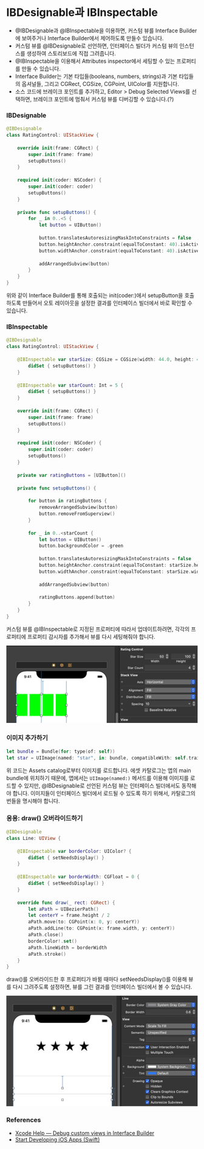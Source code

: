 # IBDesignable과 IBInspectable

- @IBDesignable과 @IBInspectable을 이용하면, 커스텀 뷰를 Interface Builder에 보여주거나 Interface Builder에서 제어하도록 만들수 있습니다.
- 커스텀 뷰를 @IBDesignable로 선언하면, 인터페이스 빌더가 커스텀 뷰의 인스턴스를 생성하여 스토리보드에 직접 그려줍니다.
- @IBInspectable을 이용해서 Attributes inspector에서 세팅할 수 있는 프로퍼티를 만들 수 있습니다.
- Interface Builder는 기본 타입들(booleans, numbers, strings)과 기본 타입들의 옵셔널들, 그리고 CGRect, CGSize, CGPoint, UIColor를 지원합니다.
- 소스 코드에 브레이크 포인트를 추가하고, Editor > Debug Selected Views를 선택하면, 브레이크 포인트에 멈춰서 커스텀 뷰를 디버깅할 수 있습니다.(?)

### IBDesignable

```swift
@IBDesignable
class RatingControl: UIStackView {
    
    override init(frame: CGRect) {
        super.init(frame: frame)
        setupButtons()
    }
    
    required init(coder: NSCoder) {
        super.init(coder: coder)
        setupButtons()
    }
    
    private func setupButtons() {
        for _ in 0..<5 {
            let button = UIButton()
            
            button.translatesAutoresizingMaskIntoConstraints = false
            button.heightAnchor.constraint(equalToConstant: 40).isActive = true
            button.widthAnchor.constraint(equalToConstant: 40).isActive = true
            
            addArrangedSubview(button)
        }
    }
}
```
위와 같이 Interface Builder를 통해 호출되는 init(coder:)에서 setupButton을 호출하도록 만들어서 오토 레이아웃을 설정한 결과를 인터페이스 빌더에서 바로 확인할 수 있습니다.

### IBInspectable

```swift
@IBDesignable
class RatingControl: UIStackView {
    
    @IBInspectable var starSize: CGSize = CGSize(width: 44.0, height: 44.0) {
        didSet { setupButtons() }
    }
     
    @IBInspectable var starCount: Int = 5 {
        didSet { setupButtons() }
    }
    
    override init(frame: CGRect) {
        super.init(frame: frame)
        setupButtons()
    }
    
    required init(coder: NSCoder) {
        super.init(coder: coder)
        setupButtons()
    }
    
    private var ratingButtons = [UIButton]()
    
    private func setupButtons() {
        
        for button in ratingButtons {
            removeArrangedSubview(button)
            button.removeFromSuperview()
        }
        
        for _ in 0..<starCount {
            let button = UIButton()
            button.backgroundColor = .green
            
            button.translatesAutoresizingMaskIntoConstraints = false
            button.heightAnchor.constraint(equalToConstant: starSize.height).isActive = true
            button.widthAnchor.constraint(equalToConstant: starSize.width).isActive = true
            
            addArrangedSubview(button)
            
            ratingButtons.append(button)
        }
    }
}
```

커스텀 뷰를 @IBInspectable로 지정된 프로퍼티에 따라서 업데이트하려면, 각각의 프로퍼티에 프로퍼티 감시자를 추가해서 뷰를 다시 세팅해줘야 합니다.

![ibinspectable-result](ibinspectable-result.png)

### 이미지 추가하기

```swift
let bundle = Bundle(for: type(of: self))
let star = UIImage(named: "star", in: bundle, compatibleWith: self.traitCollection)
```

위 코드는 Assets catalog로부터 이미지를 로드합니다. 에셋 카탈로그는 앱의 main bundle에 위치하기 때문에, 앱에서는 `UIImage(named:)` 메서드를 이용해 이미지를 로드할 수 있지만, @IBDesignable로 선언된 커스텀 뷰는 인터페이스 빌더에서도 동작해야 합니다. 이미지들이 인터페이스 빌더에서 로드될 수 있도록 하기 위해서, 카탈로그의 번들을 명시해야 합니다.

### 응용: draw() 오버라이드하기

```swift
@IBDesignable
class Line: UIView {
    
    @IBInspectable var borderColor: UIColor? {
        didSet { setNeedsDisplay() }
    }

    @IBInspectable var borderWidth: CGFloat = 0 {
        didSet { setNeedsDisplay() }
    }
    
    override func draw(_ rect: CGRect) {
        let aPath = UIBezierPath()
        let centerY = frame.height / 2
        aPath.move(to: CGPoint(x: 0, y: centerY))
        aPath.addLine(to: CGPoint(x: frame.width, y: centerY))
        aPath.close()
        borderColor!.set()
        aPath.lineWidth = borderWidth
        aPath.stroke()
    }
}
```

draw()를 오버라이드한 후 프로퍼티가 바뀔 때마다 setNeedsDisplay()를 이용해 뷰를 다시 그려주도록 설정하면, 뷰를 그린 결과를 인터페이스 빌더에서 볼 수 있습니다.

![overriding-draw-result](overriding-draw-result.png)

### References

* [Xcode Help — Debug custom views in Interface Builder][xcode-help]
* [Start Developing iOS Apps (Swift)][ios-app-guide]


[xcode-help]: https://help.apple.com/xcode/mac/current/#/dev5df060a3b
[ios-app-guide]: https://developer.apple.com/library/archive/referencelibrary/GettingStarted/DevelopiOSAppsSwift/ImplementingACustomControl.html#//apple_ref/doc/uid/TP40015214-CH19-SW1
